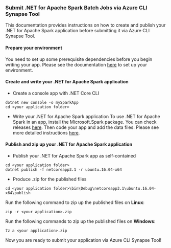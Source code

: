### Submit .NET for Apache Spark Batch Jobs via Azure CLI Synapse Tool
This documentation provides instructions on how to create and publish your .NET for Apache Spark application before submitting it via Azure CLI Synapse Tool.

#### Prepare your environment
You need to set up some prerequisite dependencies before you begin writing your app. Please see the documentation [here](https://docs.microsoft.com/en-us/dotnet/spark/tutorials/get-started#prepare-your-environment) to set up your environment.

#### Create and write your .NET for Apache Spark application

- Create a console app with .NET Core CLI
```
dotnet new console -o mySparkApp
cd <your application folder>
```

- Write your .NET for Apache Spark application
To use .NET for Apache Spark in an app, install the Microsoft.Spark package. You can check releases [here](https://github.com/dotnet/spark/releases). Then code your app and add the data files. Please see more detailed instructions [here](https://docs.microsoft.com/en-us/dotnet/spark/tutorials/get-started#write-a-net-for-apache-spark-app).

#### Publish and zip up your .NET for Apache Spark application

- Publish your .NET for Apache Spark app as self-contained
```
cd <your application folder>
dotnet publish -f netcoreapp3.1 -r ubuntu.16.04-x64
```

- Produce <your application>.zip for the published files
```
cd <your application folder>\bin\Debug\netcoreapp3.1\ubuntu.16.04-x64\publish
```

Run the following command to zip up the published files on **Linux**:
```
zip -r <your application>.zip
```

Run the following commands to zip up the published files on **Windows**:
```
7z a <your application>.zip
```

Now you are ready to submit your application via Azure CLI Synapse Tool!



